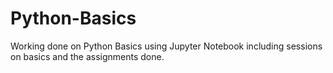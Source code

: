 # Python-Basics
Working done on Python Basics using Jupyter Notebook including sessions on basics and the assignments done.
